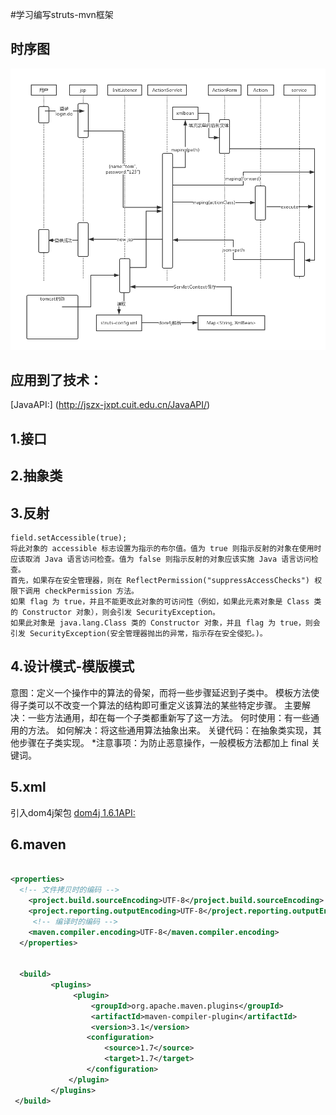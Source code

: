 #学习编写struts-mvn框架

## 时序图
![mystruts参考时序图](mystrutsmvc-timeDiagram.png "时序图")

## 应用到了技术：
[JavaAPI:] (http://jszx-jxpt.cuit.edu.cn/JavaAPI/)

## 1.接口
## 2.抽象类
## 3.反射
	field.setAccessible(true);
	将此对象的 accessible 标志设置为指示的布尔值。值为 true 则指示反射的对象在使用时应该取消 Java 语言访问检查。值为 false 则指示反射的对象应该实施 Java 语言访问检查。
	首先，如果存在安全管理器，则在 ReflectPermission("suppressAccessChecks") 权限下调用 checkPermission 方法。
	如果 flag 为 true，并且不能更改此对象的可访问性（例如，如果此元素对象是 Class 类的 Constructor 对象），则会引发 SecurityException。
	如果此对象是 java.lang.Class 类的 Constructor 对象，并且 flag 为 true，则会引发 SecurityException(安全管理器抛出的异常，指示存在安全侵犯。)。
## 4.设计模式-模版模式
意图：定义一个操作中的算法的骨架，而将一些步骤延迟到子类中。
	模板方法使得子类可以不改变一个算法的结构即可重定义该算法的某些特定步骤。
主要解决：一些方法通用，却在每一个子类都重新写了这一方法。
何时使用：有一些通用的方法。
如何解决：将这些通用算法抽象出来。
关键代码：在抽象类实现，其他步骤在子类实现。
*注意事项：为防止恶意操作，一般模板方法都加上 final 关键词。

## 5.xml
引入dom4j架包
[dom4j 1.6.1API:](https://www.oschina.net/uploads/doc/dom4j-1.6.1/index.html)

## 6.maven

```xml

<properties>
  <!-- 文件拷贝时的编码 -->
  	<project.build.sourceEncoding>UTF-8</project.build.sourceEncoding>
  	<project.reporting.outputEncoding>UTF-8</project.reporting.outputEncoding>
  	 <!-- 编译时的编码 -->  
  	<maven.compiler.encoding>UTF-8</maven.compiler.encoding>
  </properties>
  
  
  <build>  
         <plugins>  
              <plugin>  
                  <groupId>org.apache.maven.plugins</groupId>  
                  <artifactId>maven-compiler-plugin</artifactId>  
                  <version>3.1</version>  
                 <configuration>  
                     <source>1.7</source>  
                     <target>1.7</target>  
                 </configuration>  
             </plugin>  
         </plugins>  
 </build> 
 
```

